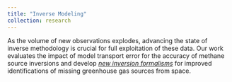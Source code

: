```yaml
---
title: "Inverse Modeling"
collection: research
---
```

As the volume of new observations explodes, advancing the state of inverse methodology is crucial for full exploitation of these data. Our work evaluates the impact of model transport error for the accuracy of methane source inversions and develop _[new inversion formalisms](https://gmd.copernicus.org/articles/14/7775/2021/)_ for improved identifications of missing greenhouse gas sources from space.
